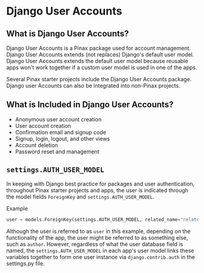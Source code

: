 # Django User Accounts

## What is Django User Accounts?

Django User Accounts is a Pinax package used for account management. Django User Accounts extends (not replaces) Django's default user model. Django User Accounts extends the default user model because reusable apps won't work together if a custom user model is used in one of the apps.

Several Pinax starter projects include the Django User Accounts package. Django user Accounts can also be integrated into non-Pinax projects.

## What is Included in Django User Accounts?

* Anonymous user account creation
* User account creation
* Confirmation email and signup code
* Signup, login, logout, and other views
* Account deletion
* Password reset and management

## `settings.AUTH_USER_MODEL`

In keeping with Django best practice for packages and user authentication, throughout Pinax starter projects and apps, the user is indicated through the model fields ```ForeignKey``` and ```settings.AUTH_USER_MODEL```. 

Example

```python
user = models.ForeignKey(settings.AUTH_USER_MODEL, related_name="related_name", on_delete=models.CASCADE)
```

Although the user is referred to as ```user``` in this example, depending on the functionality of the app, the user might be referred to as something else, such as ```author```. However, regardless of what the user database field is named, the ```settings.AUTH_USER_MODEL``` in each app's user model links these variables together to form one user instance via ```django.contrib.auth``` in the settings.py file.
